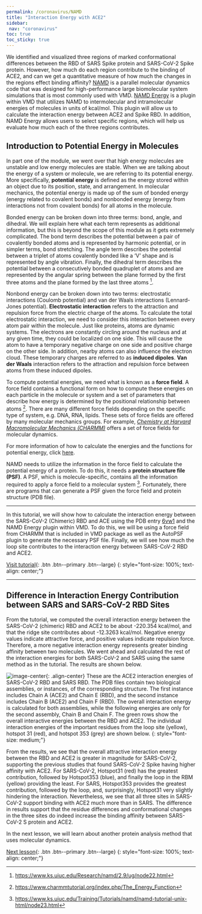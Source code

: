 ```yaml
---
permalink: /coronavirus/NAMD
title: "Interaction Energy with ACE2"
sidebar: 
 nav: "coronavirus"
toc: true
toc_sticky: true
---
```


We identified and visualized three regions of marked conformational differences between the RBD of SARS Spike protein and SARS-CoV-2 Spike protein. However, how much do each region contribute to the binding of ACE2, and can we get a quantitative measure of how much the changes in the regions effect binding affinity? <a href="https://www.ks.uiuc.edu/Research/namd/" target="_blank">NAMD</a> is a parallel molecular dynamics code that was designed for high-performance large biomolecular system simulations that is most commonly used with VMD. <a href="https://www.ks.uiuc.edu/Research/vmd/plugins/namdenergy/" target="_blank">NAMD Energy</a> is a plugin within VMD that utilizes NAMD to intermolecular and intramolecular energies of molecules in units of kcal/mol. This plugin will allow us to calculate the interaction energy between ACE2 and Spike RBD. In addition, NAMD Energy allows users to select specific regions, which will help us evaluate how much each of the three regions contributes.

## Introduction to Potential Energy in Molecules

In part one of the module, we went over that high energy molecules are unstable and low energy molecules are stable. When we are talking about the energy of a system or molecule, we are referring to its potential energy.  More specifically, **potential energy** is defined as the energy stored within an object due to its position, state, and arrangement. In molecular mechanics, the potential energy is made up of the sum of bonded energy (energy related to covalent bonds) and nonbonded energy (energy from interactions not from covalent bonds) for all atoms in the molecule.

Bonded energy can be broken down into three terms: bond, angle, and dihedral. We will explain here what each term represents as additional information, but this is beyond the scope of this module as it gets extremely complicated. The bond term describes the potential between a pair of covalently bonded atoms and is represented by harmonic potential, or in simpler terms, bond stretching. The angle term describes the potential between a triplet of atoms covalently bonded like a ‘V’ shape and is represented by angle vibration. Finally, the dihedral term describes the potential between a consecutively bonded quadruplet of atoms and are represented by the angular spring between the plane formed by the first three atoms and the plane formed by the last three atoms [^TCBG].

Nonbond energy can be broken down into two terms: electrostatic interactions (Coulomb potential) and van der Waals interactions (Lennard-Jones potential). **Electrostatic interaction** refers to the attraction and repulsion force from the electric charge of the atoms. To calculate the total electrostatic interaction, we need to consider this interaction between every atom pair within the molecule. Just like proteins, atoms are dynamic systems. The electrons are constantly circling around the nucleus and at any given time, they could be localized on one side. This will cause the atom to have a temporary negative charge on one side and positive charge on the other side. In addition, nearby atoms can also influence the electron cloud. These temporary charges are referred to as **induced dipoles**. **Van der Waals** interaction refers to the attraction and repulsion force between atoms from these induced dipoles.

To compute potential energies, we need what is known as a **force field**. A force field contains a functional form on how to compute these energies on each particle in the molecule or system and a set of parameters that describe how energy is determined by the positional relationship between atoms [^charmm]. There are many different force fields depending on the specific type of system, e.g. DNA, RNA, lipids. These sets of force fields are offered by many molecular mechanics groups. For example, *<a href=" https://www.charmm.org/" target="_blank">Chemistry at Harvard Macromolecular Mechanics (CHARMM)</a>* offers a set of force fields for molecular dynamics.

For more information of how to calculate the energies and the functions for potential energy, click <a href="https://www.ks.uiuc.edu/Research/namd/2.9/ug/node22.html" target="_blank">here</a>.

NAMD needs to utilize the information in the force field to calculate the potential energy of a protein. To do this, it needs a **protein structure file (PSF)**. A PSF, which is molecule-specific, contains all the information required to apply a force field to a molecular system [^PSF]. Fortunately, there are programs that can generate a PSF given the force field and protein structure (PDB file). 

<hr>

In this tutorial, we will show how to calculate the interaction energy between the SARS-CoV-2 (Chimeric) RBD and ACE using the PDB entry <a href="https://www.rcsb.org/structure/6vw1" target="_blank">6vw1</a> and the NAMD Energy plugin within VMD. To do this, we will be using a force field from CHARMM that is included in VMD package as well as the AutoPSF plugin to generate the necessary PSF file. Finally, we will see how much the loop site contributes to the interaction energy between SARS-CoV-2 RBD and ACE2.

[Visit tutorial](tutorial_NAMD){: .btn .btn--primary .btn--large}
{: style="font-size: 100%; text-align: center;"}

<hr>

## Difference in Interaction Energy Contribution between SARS and SARS-CoV-2 RBD Sites

From the tutorial, we computed the overall interaction energy between the SARS-CoV-2 (chimeric) RBD and ACE2 to be about -220.354 kcal/mol, and that the ridge site contributes about -12.3263 kcal/mol. Negative energy values indicate attractive force, and positive values indicate repulsion force. Therefore, a more negative interaction energy represents greater binding affinity between two molecules. We went ahead and calculated the rest of the interaction energies for both SARS-CoV-2 and SARS using the same method as in the tutorial. The results are shown below.

![image-center](../assets/images/NAMDEnergy.png){: .align-center}
These are the ACE2 interaction energies of SARS-CoV-2 RBD and SARS RBD. The PDB files contain two biological assemblies, or instances, of the corresponding structure. The first instance includes Chain A (ACE2) and Chain E (RBD), and the second instance includes Chain B (ACE2) and Chain F (RBD). The overall interaction energy is calculated for both assemblies, while the following energies are only for the second assembly, Chain B and Chain F. The green rows show the overall interactive energies between the RBD and ACE2. The individual interaction energies of the important residues from the loop site (yellow), hotspot 31 (red), and hotspot 353 (grey) are shown below.
{: style="font-size: medium;"}

From the results, we see that the overall attractive interaction energy between the RBD and ACE2 is greater in magnitude for SARS-CoV-2, supporting the previous studies that found SARS-CoV-2 Spike having higher affinity with ACE2. For SARS-CoV-2, Hotspot31 (red) has the greatest contribution, followed by Hotspot353 (blue), and finally the loop in the RBM (yellow) providing the least. For SARS, Hotspot353 provides the greatest contribution, followed by the loop, and, surprisingly, Hotspot31 very slightly hindering the interaction. Nevertheless, we see that all three sites in SARS-CoV-2 support binding with ACE2 much more than in SARS. The difference in results support that the residue differences and conformational changes in the three sites do indeed increase the binding affinity between SARS-CoV-2 S protein and ACE2.

In the next lesson, we will learn about another protein analysis method that uses molecular dynamics.

[Next lesson](NMA){: .btn .btn--primary .btn--large}
{: style="font-size: 100%; text-align: center;"}

[^TCBG]: https://www.ks.uiuc.edu/Research/namd/2.9/ug/node22.html

[^charmm]: https://www.charmmtutorial.org/index.php/The_Energy_Function

[^PSF]: https://www.ks.uiuc.edu/Training/Tutorials/namd/namd-tutorial-unix-html/node23.html

